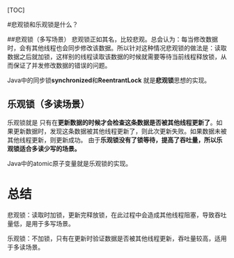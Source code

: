 [TOC]

#悲观锁和乐观锁是什么？


##悲观锁（多写场景）
悲观锁正如其名，比较悲观。总会认为：每当修改数据时，会有其他线程也会同步修改该数据。所以针对这种情况悲观锁的做法是：读取数据之后就加锁，这样别的线程读取该数据的时候就需要等待当前线程释放锁，从而保证了并发修改数据的错误的问题。

Java中的同步锁**synchronized**和**ReentrantLock** 就是**悲观锁**思想的实现。


## 乐观锁（多读场景）

乐观锁就是 只有在**更新数据的时候才会检查这条数据是否被其他线程更新了**。如果更新数据时，发现这条数据被其他线程更新了，则此次更新失败。如果数据未被其他线程更新，则更新成功。 由于**乐观锁没有了锁等待，提高了吞吐量，所以乐观锁适合多读少写的场景。**

Java中的atomic原子变量就是乐观锁的实现。


# 总结

悲观锁：读取时加锁，更新完释放锁，在此过程中会造成其他线程阻塞，导致吞吐量低，是用于多写场景。

乐观锁：不加锁，只有在更新时验证数据是否被其他线程更新，吞吐量较高，适用于多读场景。

